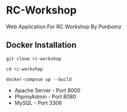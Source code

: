 # RC-Workshop
Web Application For RC Workshop By Punbomz

## Docker Installation

`git clone rc-workshop`

`cd rc-workshop`

`docker-compose up --build`

* Apache Server - Port 8000
* PhpmyAdmin - Port 8080
* MySQL - Port 3306